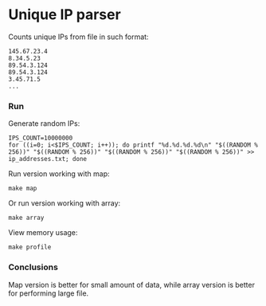 # Unique IP parser

Counts unique IPs from file in such format:
```
145.67.23.4
8.34.5.23
89.54.3.124
89.54.3.124
3.45.71.5
...
```

### Run

Generate random IPs:
```shell
IPS_COUNT=10000000
for ((i=0; i<$IPS_COUNT; i++)); do printf "%d.%d.%d.%d\n" "$((RANDOM % 256))" "$((RANDOM % 256))" "$((RANDOM % 256))" "$((RANDOM % 256))" >> ip_addresses.txt; done
```

Run version working with map:
```shell
make map
```

Or run version working with array:
```shell
make array
```

View memory usage:
```shell
make profile
```

### Conclusions

Map version is better for small amount of data, while array version is better for performing large file.